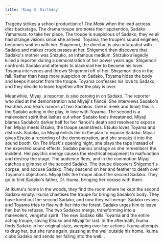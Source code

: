 ```yaml
---
title: 'Ring 0: Birthday'
---
```


Tragedy strikes a school production of _The Mask_ when the lead actress dies
backstage. The drama troupe promotes their apprentice, Sadako Yamamura, to take
her place. The troupe is suspicious of Sadako; they've all had strange visions
since she arrived. Toyama, the troupe's sound engineer, becomes smitten with
her. Shigemori, the director, is also infatuated with Sadako and makes crude
passes at her. Shigemori then discovers that Sadako's mother was Shizuko, an
infamous medium. Shizuko allegedly killed a reporter during a demonstration of
her power years ago. Shigemori confronts Sadako and attempts to blackmail her to
become his lover. Toyama intervenes and throws Shigemori off of her. Shigemori
dies in the fall. Rather than heap more suspicion on Sadako, Toyama hides the
body and keeps it secret from the troupe. Toyama confesses his love to Sadako,
and they decide to leave together after the play is over.

Meanwhile, Miyaji, a reporter, is also zeroing in on Sadako. The reporter who
died at the demonstration was Miyaji's fiancé. She interviews Sadako's teachers
and hears rumors of two Sadakos. One is meek and timid; this is the Sadako
acting in the play, in love with Toyama. The second is a malevolent spirit that
lashes out when Sadako feels threatened. Miyaji blames Sadako's darker half for
her fiancé's death and resolves to expose her. Miyaji meets Etsuko, the troupe
seamstress. Etsuko loves Toyama and distrusts Sadako, so Miyaji enlists her in
the plan to expose Sadako. Miyaji gives Etsuko a recording of the demonstration,
and she sneaks it into the sound booth. On _The Mask_'s opening night, she plays
the tape instead of the expected sound effects. Sadako panics onstage as she
remembers the incident. Her psychic energy causes the electrical equipment to
malfunction and destroy the stage. The audience flees, and in the commotion
Miyaji catches a glimpse of the second Sadako. The troupe discovers Shigemori's
corpse, and accuse Sadako. They descend on her and feather to death over
Toyama's objections. Miyaji tells the troupe about the second Sadako. They go to
find Sadako's father, Dr. Ikuma, bringing her corpse with them.

At Ikuma's home in the woods, they find the room where he kept the second Sadako
empty. Ikuma chastises the troupe for bringing Sadako's body. They have lured
out the second Sadako, and now they will merge. Sadako revives and Toyama tries
to flee with her into the forest. Sadako urges him to leave her, but he refuses.
The two Sadakos merge, transforming into a malevolent, vengeful spirit. The new
Sadako kills Toyama and the entire acting troupe, saving Etsuko and Miyaji for
last. In the aftermath, Ikuma finds Sadako in her original state, weeping over
her actions. Ikuma attempts to drug her, but she runs again, pausing at the well
outside his home. Ikuma clubs Sadako and sends her falling into the well...

